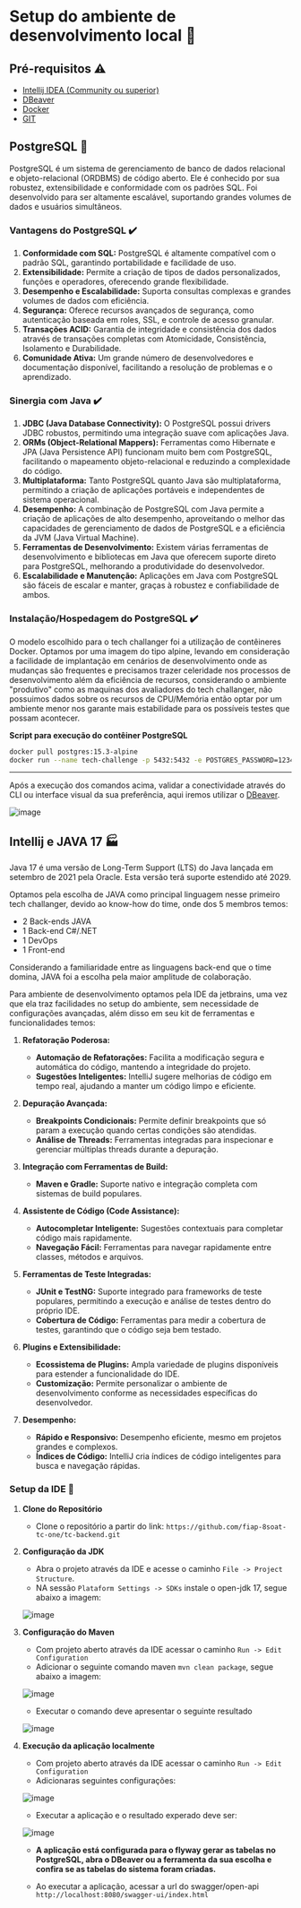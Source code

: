 # Setup do ambiente de desenvolvimento local :rocket:

## Pré-requisitos :warning:

- [Intellij IDEA (Community ou superior)](https://www.jetbrains.com/pt-br/idea/)
- [DBeaver](https://dbeaver.io/)
- [Docker](https://www.docker.com/)
- [GIT](https://git-scm.com/)

## PostgreSQL :floppy_disk:

PostgreSQL é um sistema de gerenciamento de banco de dados relacional e objeto-relacional (ORDBMS) de código aberto. Ele
é conhecido por sua robustez, extensibilidade e conformidade com os padrões SQL. Foi desenvolvido para ser altamente
escalável, suportando grandes volumes de dados e usuários simultâneos.

### Vantagens do PostgreSQL :heavy_check_mark:

1. **Conformidade com SQL:** PostgreSQL é altamente compatível com o padrão SQL, garantindo portabilidade e facilidade
   de uso.
2. **Extensibilidade:** Permite a criação de tipos de dados personalizados, funções e operadores, oferecendo grande
   flexibilidade.
3. **Desempenho e Escalabilidade:** Suporta consultas complexas e grandes volumes de dados com eficiência.
4. **Segurança:** Oferece recursos avançados de segurança, como autenticação baseada em roles, SSL, e controle de acesso
   granular.
5. **Transações ACID:** Garantia de integridade e consistência dos dados através de transações completas com
   Atomicidade, Consistência, Isolamento e Durabilidade.
6. **Comunidade Ativa:** Um grande número de desenvolvedores e documentação disponível, facilitando a resolução de
   problemas e o aprendizado.

### Sinergia com Java :heavy_check_mark:

1. **JDBC (Java Database Connectivity):** O PostgreSQL possui drivers JDBC robustos, permitindo uma integração suave com
   aplicações Java.
2. **ORMs (Object-Relational Mappers):** Ferramentas como Hibernate e JPA (Java Persistence API) funcionam muito bem com
   PostgreSQL, facilitando o mapeamento objeto-relacional e reduzindo a complexidade do código.
3. **Multiplataforma:** Tanto PostgreSQL quanto Java são multiplataforma, permitindo a criação de aplicações portáveis e
   independentes de sistema operacional.
4. **Desempenho:** A combinação de PostgreSQL com Java permite a criação de aplicações de alto desempenho, aproveitando
   o melhor das capacidades de gerenciamento de dados de PostgreSQL e a eficiência da JVM (Java Virtual Machine).
5. **Ferramentas de Desenvolvimento:** Existem várias ferramentas de desenvolvimento e bibliotecas em Java que oferecem
   suporte direto para PostgreSQL, melhorando a produtividade do desenvolvedor.
6. **Escalabilidade e Manutenção:** Aplicações em Java com PostgreSQL são fáceis de escalar e manter, graças à robustez
   e confiabilidade de ambos.

### Instalação/Hospedagem do PostgreSQL :heavy_check_mark:

O modelo escolhido para o tech challanger foi a utilização de contêineres Docker.
Optamos por uma imagem do tipo alpine, levando em consideração a facilidade de implantação em cenários de
desenvolvimento onde as mudanças são frequentes e precisamos trazer celeridade nos processos de desenvolvimento além da
eficiência de recursos, considerando o ambiente "produtivo" como as maquinas dos avaliadores do tech challanger, não
possuimos dados sobre os recursos de CPU/Memória então optar por um ambiente menor nos garante mais estabilidade para os
possíveis testes que possam acontecer.

**Script para execução do contêiner PostgreSQL**

```sh
docker pull postgres:15.3-alpine
docker run --name tech-challenge -p 5432:5432 -e POSTGRES_PASSWORD=123456 -d postgres:15.3-alpine
```

---

Após a execução dos comandos acima, validar a conectividade através do CLI ou interface visual da sua preferência, aqui
iremos utilizar o [DBeaver](https://dbeaver.io/).

![image](https://github.com/fiap-8soat-tc-one/tc-backend/blob/feature/review-readme/assets/setup-postgres.png)

## Intellij e JAVA 17 :factory:

Java 17 é uma versão de Long-Term Support (LTS) do Java lançada em setembro de 2021 pela Oracle. Esta versão terá
suporte estendido até 2029.

Optamos pela escolha de JAVA como principal linguagem nesse primeiro tech challanger, devido ao know-how do time, onde
dos 5 membros temos:

- 2 Back-ends JAVA
- 1 Back-end C#/.NET
- 1 DevOps
- 1 Front-end

Considerando a familiaridade entre as linguagens back-end que o time domina, JAVA foi a escolha pela maior amplitude de
colaboração.

Para ambiente de desenvolvimento optamos pela IDE da jetbrains, uma vez que ela traz facilidades no setup do ambiente,
sem necessidade de configurações avançadas, além disso em seu kit de ferramentas e funcionalidades temos:

1. **Refatoração Poderosa:**
    - **Automação de Refatorações:** Facilita a modificação segura e automática do código, mantendo a integridade do
      projeto.
    - **Sugestões Inteligentes:** IntelliJ sugere melhorias de código em tempo real, ajudando a manter um código limpo e
      eficiente.

2. **Depuração Avançada:**
    - **Breakpoints Condicionais:** Permite definir breakpoints que só param a execução quando certas condições são
      atendidas.
    - **Análise de Threads:** Ferramentas integradas para inspecionar e gerenciar múltiplas threads durante a depuração.

3. **Integração com Ferramentas de Build:**
    - **Maven e Gradle:** Suporte nativo e integração completa com sistemas de build populares.

4. **Assistente de Código (Code Assistance):**
    - **Autocompletar Inteligente:** Sugestões contextuais para completar código mais rapidamente.
    - **Navegação Fácil:** Ferramentas para navegar rapidamente entre classes, métodos e arquivos.

5. **Ferramentas de Teste Integradas:**
    - **JUnit e TestNG:** Suporte integrado para frameworks de teste populares, permitindo a execução e análise de
      testes dentro do próprio IDE.
    - **Cobertura de Código:** Ferramentas para medir a cobertura de testes, garantindo que o código seja bem testado.

6. **Plugins e Extensibilidade:**
    - **Ecossistema de Plugins:** Ampla variedade de plugins disponíveis para estender a funcionalidade do IDE.
    - **Customização:** Permite personalizar o ambiente de desenvolvimento conforme as necessidades específicas do
      desenvolvedor.

7. **Desempenho:**
    - **Rápido e Responsivo:** Desempenho eficiente, mesmo em projetos grandes e complexos.
    - **Índices de Código:** IntelliJ cria índices de código inteligentes para busca e navegação rápidas.

### Setup da IDE :rotating_light:

1. **Clone do Repositório**
    - Clone o repositório a partir do link: `https://github.com/fiap-8soat-tc-one/tc-backend.git`

2. **Configuração da JDK**
    - Abra o projeto através da IDE e acesse o caminho `File -> Project Structure`.
    - NA sessão `Plataform Settings -> SDKs` instale o open-jdk 17, segue abaixo a imagem:

   ![image](https://github.com/fiap-8soat-tc-one/tc-backend/blob/feature/review-readme/assets/setup-intellij-jdk.png)

3. **Configuração do Maven**
    - Com projeto aberto através da IDE acessar o caminho `Run -> Edit Configuration`
    - Adicionar o seguinte comando maven `mvn clean package`, segue abaixo a imagem:

   ![image](https://github.com/fiap-8soat-tc-one/tc-backend/blob/feature/review-readme/assets/setup-intellij-maven.png)

    - Executar o comando deve apresentar o seguinte resultado

   ![image](https://github.com/fiap-8soat-tc-one/tc-backend/blob/feature/review-readme/assets/setup-intellij-maven-result.png)

4. **Execução da aplicação localmente**
    - Com projeto aberto através da IDE acessar o caminho `Run -> Edit Configuration`
    - Adicionaras seguintes configurações:

   ![image](https://github.com/fiap-8soat-tc-one/tc-backend/blob/feature/review-readme/assets/setup-intellij-app.png)

    - Executar a aplicação e o resultado experado deve ser:

   ![image](https://github.com/fiap-8soat-tc-one/tc-backend/blob/feature/review-readme/assets/setup-intellij-maven-result.png)

    - **A aplicação está configurada para o flyway gerar as tabelas no PostgreSQL, abra o DBeaver ou a ferramenta da sua
      escolha e confira se as tabelas do sistema foram criadas.**

    - Ao executar a aplicação, acessar a url do swagger/open-api `http://localhost:8080/swagger-ui/index.html`
